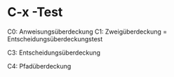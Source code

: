 C-x -Test
=========

C0: Anweisungsüberdeckung
C1: Zweigüberdeckung = Entscheidungsüberdeckungstest

C3: Entscheidungsüberdeckung

C4: Pfadüberdeckung